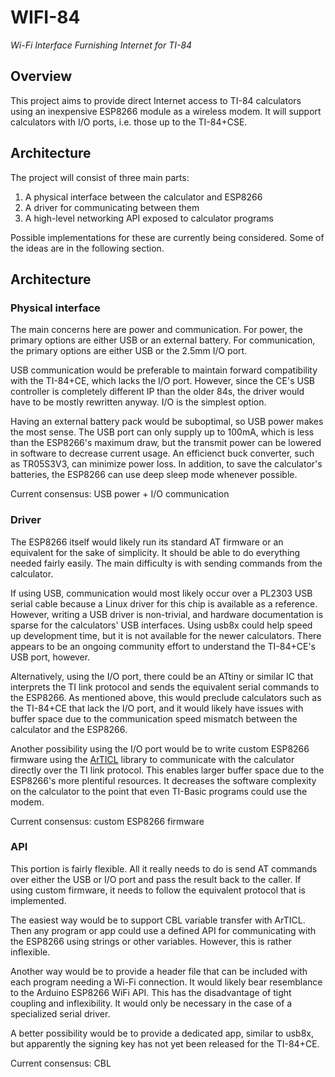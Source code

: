 # WIFI-84
*Wi-Fi Interface Furnishing Internet for TI-84*


## Overview

This project aims to provide direct Internet access to TI-84 calculators
using an inexpensive ESP8266 module as a wireless modem.
It will support calculators with I/O ports, i.e. those up to the TI-84+CSE.

## Architecture

The project will consist of three main parts:

1. A physical interface between the calculator and ESP8266
2. A driver for communicating between them
3. A high-level networking API exposed to calculator programs

Possible implementations for these are currently being considered.
Some of the ideas are in the following section.



## Architecture


### Physical interface

The main concerns here are power and communication.
For power, the primary options are either USB or an external battery.
For communication, the primary options are either USB or the 2.5mm I/O port.

USB communication would be preferable to maintain forward compatibility
with the TI-84+CE, which lacks the I/O port.
However, since the CE's USB controller is completely different IP
than the older 84s, the driver would have to be mostly rewritten anyway.
I/O is the simplest option.

Having an external battery pack would be suboptimal,
so USB power makes the most sense.
The USB port can only supply up to 100mA,
which is less than the ESP8266's maximum draw,
but the transmit power can be lowered in software to decrease current usage.
An efficienct buck converter, such as TR05S3V3, can minimize power loss.
In addition, to save the calculator's batteries,
the ESP8266 can use deep sleep mode whenever possible.

Current consensus: USB power + I/O communication


### Driver

The ESP8266 itself would likely run its standard AT firmware
or an equivalent for the sake of simplicity.
It should be able to do everything needed fairly easily.
The main difficulty is with sending commands from the calculator.

If using USB, communication would most likely occur over a PL2303
USB serial cable because a Linux driver for this chip is available
as a reference.
However, writing a USB driver is non-trivial, and hardware documentation
is sparse for the calculators' USB interfaces.
Using usb8x could help speed up development time,
but it is not available for the newer calculators.
There appears to be an ongoing community effort to understand
the TI-84+CE's USB port, however.

Alternatively, using the I/O port, there could be an ATtiny or similar IC
that interprets the TI link protocol and sends the equivalent serial commands
to the ESP8266.
As mentioned above, this would preclude calculators such as the TI-84+CE
that lack the I/O port,
and it would likely have issues with buffer space due to the communication
speed mismatch between the calculator and the ESP8266.

Another possibility using the I/O port would be to write custom ESP8266 firmware
using the [ArTICL](https://github.com/KermMartian/ArTICL) library
to communicate with the calculator directly over the TI link protocol.
This enables larger buffer space due to the ESP8266's more plentiful resources.
It decreases the software complexity on the calculator to the point that
even TI-Basic programs could use the modem.

Current consensus: custom ESP8266 firmware


### API

This portion is fairly flexible.
All it really needs to do is send AT commands over either the USB or I/O port
and pass the result back to the caller.
If using custom firmware, it needs to follow the equivalent protocol
that is implemented.

The easiest way would be to support CBL variable transfer with ArTICL.
Then any program or app could use a defined API for
communicating with the ESP8266 using strings or other variables.
However, this is rather inflexible.

Another way would be to provide a header file that can be included
with each program needing a Wi-Fi connection.
It would likely bear resemblance to the Arduino ESP8266 WiFi API.
This has the disadvantage of tight coupling and inflexibility.
It would only be necessary in the case of a specialized serial driver.

A better possibility would be to provide a dedicated app, similar to usb8x,
but apparently the signing key has not yet been released for the TI-84+CE.

Current consensus: CBL